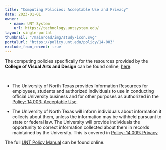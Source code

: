 ```yaml
---
title: "Computing Policies: Acceptable Use and Privacy"
date: 2023-01-01
owner:
  - name: UNT System  
    url: https://technology.untsystem.edu/
layout: single-portal
thumbnail: "/mainroad/img/study-icon.svg"
portalurl: "https://policy.unt.edu/policy/14-003"
exclude_from_recent: true
---
```

The computing policies specifically for the resources provided by the **College of Visual Arts and Design** can be found online, [here](https://itservices.cvad.unt.edu/computing-policy 'CVAD Computing Policy').

<br>    

- The University of North Texas provides Information Resources for employees, students and authorized individuals to use in conducting official University business and for other purposes as authorized in the [Policy: 14.003: Acceptable Use](https://policy.unt.edu/policy/14-003 'Link to UNT Policy 14.003').

- The University of North Texas will inform individuals about information it collects about them, unless the information may be withheld pursuant to state or federal law. The University will provide individuals the opportunity to correct information collected about them in records maintained by the University. This is covered in [Policy: 14.009: Privacy](https://policy.unt.edu/policy/14-009 'Link to UNT Policy 14.009')

The full [UNT Policy Manual](https://policy.unt.edu/ 'UNT Policy Manual') can be found online.




